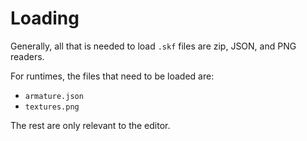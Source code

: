 # Loading

Generally, all that is needed to load `.skf` files are zip, JSON, and PNG
readers.

For runtimes, the files that need to be loaded are:

- `armature.json`
- `textures.png`

The rest are only relevant to the editor.
